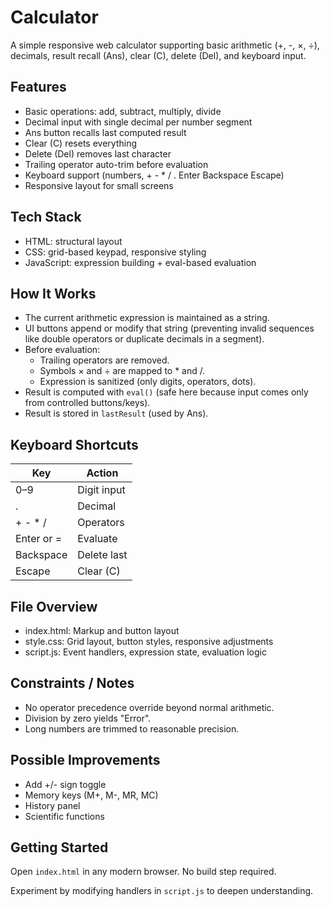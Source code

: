 # Calculator

A simple responsive web calculator supporting basic arithmetic (+, -, ×, ÷), decimals, result recall (Ans), clear (C), delete (Del), and keyboard input.

## Features
- Basic operations: add, subtract, multiply, divide
- Decimal input with single decimal per number segment
- Ans button recalls last computed result
- Clear (C) resets everything
- Delete (Del) removes last character
- Trailing operator auto-trim before evaluation
- Keyboard support (numbers, + - * / . Enter Backspace Escape)
- Responsive layout for small screens

## Tech Stack
- HTML: structural layout
- CSS: grid-based keypad, responsive styling
- JavaScript: expression building + eval-based evaluation

## How It Works
- The current arithmetic expression is maintained as a string.
- UI buttons append or modify that string (preventing invalid sequences like double operators or duplicate decimals in a segment).
- Before evaluation:
  - Trailing operators are removed.
  - Symbols × and ÷ are mapped to * and /.
  - Expression is sanitized (only digits, operators, dots).
- Result is computed with `eval()` (safe here because input comes only from controlled buttons/keys).
- Result is stored in `lastResult` (used by Ans).

## Keyboard Shortcuts
| Key            | Action          |
|----------------|-----------------|
| 0–9            | Digit input     |
| .              | Decimal         |
| + - * /        | Operators       |
| Enter or =     | Evaluate        |
| Backspace      | Delete last     |
| Escape         | Clear (C)       |

## File Overview
- index.html: Markup and button layout
- style.css: Grid layout, button styles, responsive adjustments
- script.js: Event handlers, expression state, evaluation logic

## Constraints / Notes
- No operator precedence override beyond normal arithmetic.
- Division by zero yields "Error".
- Long numbers are trimmed to reasonable precision.

## Possible Improvements
- Add +/- sign toggle
- Memory keys (M+, M-, MR, MC)
- History panel
- Scientific functions

## Getting Started
Open `index.html` in any modern browser. No build step required.

Experiment by modifying handlers in `script.js` to deepen understanding.
